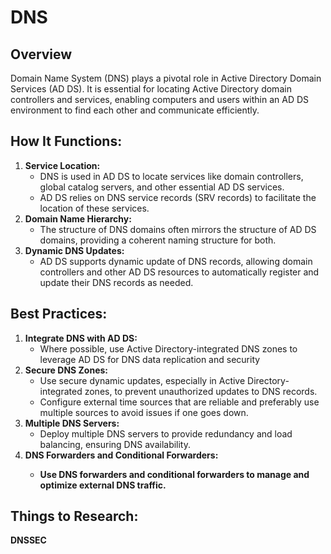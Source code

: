 # DNS
## Overview
Domain Name System (DNS) plays a pivotal role in Active Directory Domain Services (AD DS). It is essential for locating Active Directory domain controllers and services, enabling computers and users within an AD DS environment to find each other and communicate efficiently.

## How It Functions:
1. <b>Service Location:</b>
   - DNS is used in AD DS to locate services like domain controllers, global catalog servers, and other essential AD DS services.
   - AD DS relies on DNS service records (SRV records) to facilitate the location of these services.
2. <b>Domain Name Hierarchy:</b>
   - The structure of DNS domains often mirrors the structure of AD DS domains, providing a coherent naming structure for both.
3. <b>Dynamic DNS Updates:</b>
   - AD DS supports dynamic update of DNS records, allowing domain controllers and other AD DS resources to automatically register and update their DNS records as needed.

## Best Practices:
1. <b>Integrate DNS with AD DS:</b>
   - Where possible, use Active Directory-integrated DNS zones to leverage AD DS for DNS data replication and security
2. <b>Secure DNS Zones:</b>
   - Use secure dynamic updates, especially in Active Directory-integrated zones, to prevent unauthorized updates to DNS records.
   - Configure external time sources that are reliable and preferably use multiple sources to avoid issues if one goes down.
3. <b>Multiple DNS Servers:</b>
   - Deploy multiple DNS servers to provide redundancy and load balancing, ensuring DNS availability.</b>
4. <b>DNS Forwarders and Conditional Forwarders:
   - Use DNS forwarders and conditional forwarders to manage and optimize external DNS traffic.

## Things to Research:
DNSSEC